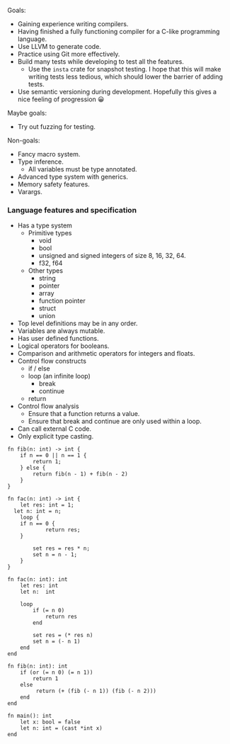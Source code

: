 Goals:
- Gaining experience writing compilers.
- Having finished a fully functioning compiler for a C-like programming language.
- Use LLVM to generate code.
- Practice using Git more effectively.
- Build many tests while developing to test all the features.
	- Use the `insta` crate for snapshot testing. I hope that this will make writing tests less tedious, which should lower the barrier of adding tests.
- Use semantic versioning during development. Hopefully this gives a nice feeling of progression 😀

Maybe goals:
- Try out fuzzing for testing.

Non-goals:
- Fancy macro system.
- Type inference.
	- All variables must be type annotated.
- Advanced type system with generics.
- Memory safety features.
- Varargs.

### Language features and specification
- Has a type system
	- Primitive types
		- void
		- bool
		- unsigned and signed integers of size 8, 16, 32, 64.
		- f32, f64
	- Other types
		- string
		- pointer
		- array
		- function pointer
		- struct
		- union
- Top level definitions may be in any order.
- Variables are always mutable.
- Has user defined functions.
- Logical operators for booleans.
- Comparison and arithmetic operators for integers and floats.
- Control flow constructs
	- if / else
	- loop (an infinite loop)
		- break
		- continue
	- return
- Control flow analysis
	- Ensure that a function returns a value.
	- Ensure that break and continue are only used within a loop.
 - Can call external C code.
 - Only explicit type casting.



```
fn fib(n: int) -> int {
	if n == 0 || n == 1 {
		return 1;
	} else {
		return fib(n - 1) + fib(n - 2)
	}
}

fn fac(n: int) -> int {
	let res: int = 1;
  let n: int = n;
	loop {
    if n == 0 {
			return res;
    }

		set res = res * n;
		set n = n - 1;
	}
}

fn fac(n: int): int
	let res: int
	let n:  int
	
	loop
		if (= n 0)
			return res
		end

		set res = (* res n)
		set n = (- n 1)
	end
end

fn fib(n: int): int
	if (or (= n 0) (= n 1))
		return 1
	else
		 return (+ (fib (- n 1)) (fib (- n 2)))
	end
end

fn main(): int
	let x: bool = false 
	let n: int = (cast *int x)
end
```